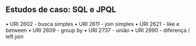 ## Estudos de caso: SQL e JPQL

• URI 2602 - busca simples
• URI 2611 - join simples
• URI 2621 - like e between
• URI 2609 - group by
• URI 2737 - união
• URI 2990 - diferença / left join
